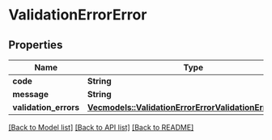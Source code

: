 # ValidationErrorError

## Properties

Name | Type | Description | Notes
------------ | ------------- | ------------- | -------------
**code** | **String** |  | 
**message** | **String** |  | 
**validation_errors** | [**Vec<models::ValidationErrorErrorValidationErrorsInner>**](ValidationError_error_validationErrors_inner.md) |  | 

[[Back to Model list]](../README.md#documentation-for-models) [[Back to API list]](../README.md#documentation-for-api-endpoints) [[Back to README]](../README.md)


